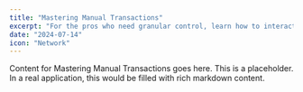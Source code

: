 ```yaml
---
title: "Mastering Manual Transactions"
excerpt: "For the pros who need granular control, learn how to interact directly with the blockchain for custom operations and analysis."
date: "2024-07-14"
icon: "Network"
---
```


Content for Mastering Manual Transactions goes here. This is a placeholder. In a real application, this would be filled with rich markdown content.
